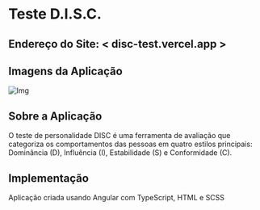 # Teste D.I.S.C.

## Endereço do Site: < disc-test.vercel.app >

## Imagens da Aplicação

![Img]([https://imgur.com/dO136RA](https://i.imgur.com/dO136RA.png))

## Sobre a Aplicação

O teste de personalidade DISC é uma ferramenta de avaliação que categoriza os comportamentos das pessoas em quatro estilos principais: Dominância (D), Influência (I), Estabilidade (S) e Conformidade (C).

## Implementação

Aplicação criada usando Angular com TypeScript, HTML e SCSS
